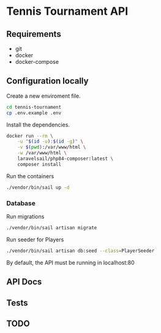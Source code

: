 # Tennis Tournament API

## Requirements
- git
- docker
- docker-compose

## Configuration locally
Create a new enviroment file.

```sh
cd tennis-tournament
cp .env.example .env
```

Install the dependencies.

```sh
docker run --rm \
    -u "$(id -u):$(id -g)" \
    -v $(pwd):/var/www/html \
    -w /var/www/html \
    laravelsail/php84-composer:latest \
    composer install
```


Run the containers
```sh
./vendor/bin/sail up -d
```

### Database
Run migrations
```sh
./vendor/bin/sail artisan migrate
```

Run seeder for Players
```sh
./vendor/bin/sail artisan db:seed --class=PlayerSeeder
```

By default, the API must be running in localhost:80

## API Docs

## Tests

## TODO
